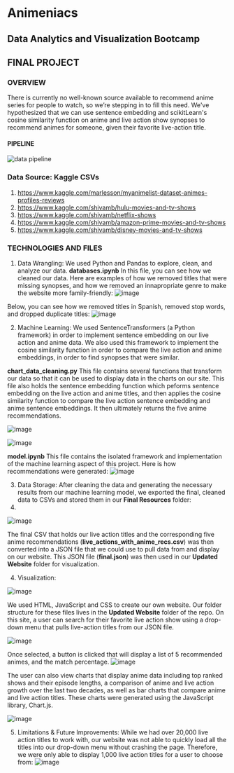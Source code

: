 # Animeniacs
## Data Analytics and Visualization Bootcamp

## FINAL PROJECT

### OVERVIEW
There is currently no well-known source available to recommend anime series for people to watch, so we’re stepping in to fill this need. We've hypothesized that we can use sentence embedding and scikitLearn's cosine similarity function on anime and live action show synopses to recommend animes for someone, given their favorite live-action title. 

#### **PIPELINE**

![data pipeline](https://user-images.githubusercontent.com/90593897/155247929-8042813b-66d4-485c-b34f-144b8cf215a9.png)

### Data Source: Kaggle CSVs

1. https://www.kaggle.com/marlesson/myanimelist-dataset-animes-profiles-reviews 
2. https://www.kaggle.com/shivamb/hulu-movies-and-tv-shows 
3. https://www.kaggle.com/shivamb/netflix-shows 
4. https://www.kaggle.com/shivamb/amazon-prime-movies-and-tv-shows 
5. https://www.kaggle.com/shivamb/disney-movies-and-tv-shows



### TECHNOLOGIES AND FILES 

1. Data Wrangling: We used Python and Pandas to explore, clean, and analyze our data. 
**databases.ipynb**
In this file, you can see how we cleaned our data. Here are examples of how we removed titles that were missing synopses, and how we removed an innapropriate genre to make the website more family-friendly: 
![image](https://user-images.githubusercontent.com/90593897/156944928-2378f794-732c-4f36-a12a-7f0089ef6171.png)

Below, you can see how we removed titles in Spanish, removed stop words, and dropped duplicate titles: 
![image](https://user-images.githubusercontent.com/90593897/156945027-7ebfa85a-50ae-4859-a859-872c8e88ea82.png)



2. Machine Learning: We used SentenceTransformers (a Python framework) in order to implement sentence embedding on our live action and anime data. We also used this framework to implement the cosine similarity function in order to compare the live action and anime embeddings, in order to find synopses that were similar. 


**chart_data_cleaning.py**
This file contains several functions that transform our data so that it can be used to display data in the charts on our site. This file also holds the sentence embedding function which peforms sentence embedding on the live action and anime titles, and then applies the cosine similarity function to compare the live action sentence embedding and anime sentence embeddings. It then ultimately returns the five anime recommendations.

![image](https://user-images.githubusercontent.com/90593897/156944703-e65a0e56-931b-404f-abc8-4fa9093f715e.png)

![image](https://user-images.githubusercontent.com/90593897/156944746-86213352-43ec-4963-afc7-d16ab8be1ff8.png)

**model.ipynb** 
This file contains the isolated framework and implementation of the machine learning aspect of this project. Here is how recommendations were generated: 
![image](https://user-images.githubusercontent.com/90593897/156944856-46be8ace-527c-4d3a-b5e4-06e6f1f45aa0.png)




3. Data Storage: After cleaning the data and generating the necessary results from our machine learning model, we exported the final, cleaned data to CSVs and stored them in our **Final Resources** folder:
4. 
![image](https://user-images.githubusercontent.com/90593897/156945592-f9c10ccf-5334-4544-8427-6393b527f854.png)


The final CSV that holds our live action titles and the corresponding five anime recommendations (**live_actions_with_anime_recs.csv**) was then converted into a JSON file that we could use to pull data from and display on our website. This JSON file (**final.json**) was then used in our **Updated Website** folder for visualization. 


4. Visualization: 

![image](https://user-images.githubusercontent.com/90593897/156945266-65459c8f-c972-40e7-8959-ce41f6e09ef1.png)



We used HTML, JavaScript and CSS to create our own website. Our folder structure for these files lives in the **Updated Website** folder of the repo. On this site, a user can search for their favorite live action show using a drop-down menu that pulls live-action titles from our JSON file. 

![image](https://user-images.githubusercontent.com/90593897/156945288-31f7e416-f907-4103-a8b3-c557d5765903.png)

Once selected, a button is clicked that will display a list of 5 recommended animes, and the match percentage. 
![image](https://user-images.githubusercontent.com/90593897/156945306-65d3a6e7-e605-40f6-92aa-6b6be8b3858a.png)


The user can also view charts that display anime data including top ranked shows and their episode lengths, a comparison of anime and live action growth over the last two decades, as well as bar charts that compare anime and live action titles. These charts were generated using the JavaScript library, Chart.js. 

![image](https://user-images.githubusercontent.com/90593897/156945332-9e69eda1-5f27-40b8-b47e-a3edcd57f329.png)


5. Limitations & Future Improvements: 
While we had over 20,000 live action titles to work with, our website was not able to quickly load all the titles into our drop-down menu without crashing the page. Therefore, we were only able to display 1,000 live action titles for a user to choose from: 
![image](https://user-images.githubusercontent.com/90593897/156945459-fe2d224d-b8cb-4f89-9541-7d6be64a9fa5.png)


